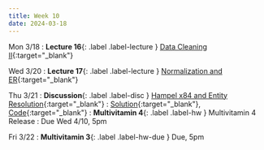 ```yaml
---
title: Week 10
date: 2024-03-18
---
```


Mon 3/18
: **Lecture 16**{: .label .label-lecture } [Data Cleaning II](https://docs.google.com/presentation/d/1pFk_gvQjScyWzXObvr6SEFBSHZ9n7QiYZxtlkG02bKQ/edit?usp=drive_link){:target="\_blank"}

Wed 3/20
: **Lecture 17**{: .label .label-lecture } [Normalization and ER](https://docs.google.com/presentation/d/1yLg0RqnspQ3oSp0kr-9KOfZ25jN9F3trTwX8mBLLS8o/edit?usp=drive_link){:target="\_blank"}


Thu 3/21
: **Discussion**{: .label .label-disc } [Hampel x84 and Entity Resolution](https://drive.google.com/file/d/1pfryQjXczHiugPajOF4rjkBJSPgjCkl3/view?usp=sharing){:target="\_blank"}
  : [Solution](https://drive.google.com/file/d/16SDWq4lLVemLjDe2NQztyWSA4W8dRQKl/view?usp=sharing){:target="\_blank"}, [Code](https://data101.datahub.berkeley.edu/hub/user-redirect/git-pull?repo=https%3A%2F%2Fgithub.com%2Fcal-data-eng%2Fsp24-materials.git&urlpath=lab%2Ftree%2Fsp24-materials.git%2Fdisc%2Fdisc09&branch=main){:target="\_blank"}
: **Multivitamin 4**{: .label .label-hw } Multivitamin 4 Release
  : Due Wed 4/10, 5pm
  

Fri 3/22
: **Multivitamin 3**{: .label .label-hw-due } Due, 5pm
